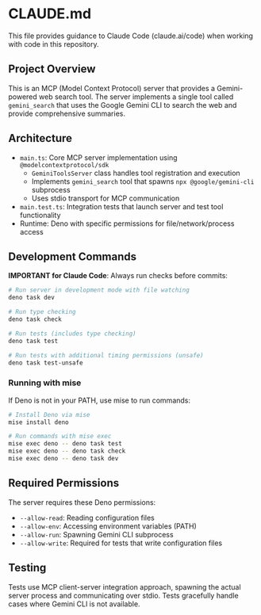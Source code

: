 # CLAUDE.md

This file provides guidance to Claude Code (claude.ai/code) when working with
code in this repository.

## Project Overview

This is an MCP (Model Context Protocol) server that provides a Gemini-powered
web search tool. The server implements a single tool called `gemini_search` that
uses the Google Gemini CLI to search the web and provide comprehensive
summaries.

## Architecture

- `main.ts`: Core MCP server implementation using `@modelcontextprotocol/sdk`
  - `GeminiToolsServer` class handles tool registration and execution
  - Implements `gemini_search` tool that spawns `npx @google/gemini-cli`
    subprocess
  - Uses stdio transport for MCP communication
- `main.test.ts`: Integration tests that launch server and test tool
  functionality
- Runtime: Deno with specific permissions for file/network/process access

## Development Commands

**IMPORTANT for Claude Code**: Always run checks before commits:

```bash
# Run server in development mode with file watching
deno task dev

# Run type checking
deno task check

# Run tests (includes type checking)
deno task test

# Run tests with additional timing permissions (unsafe)
deno task test-unsafe
```

### Running with mise

If Deno is not in your PATH, use mise to run commands:

```bash
# Install Deno via mise
mise install deno

# Run commands with mise exec
mise exec deno -- deno task test
mise exec deno -- deno task check
mise exec deno -- deno task dev
```

## Required Permissions

The server requires these Deno permissions:

- `--allow-read`: Reading configuration files
- `--allow-env`: Accessing environment variables (PATH)
- `--allow-run`: Spawning Gemini CLI subprocess
- `--allow-write`: Required for tests that write configuration files

## Testing

Tests use MCP client-server integration approach, spawning the actual server
process and communicating over stdio. Tests gracefully handle cases where Gemini
CLI is not available.
